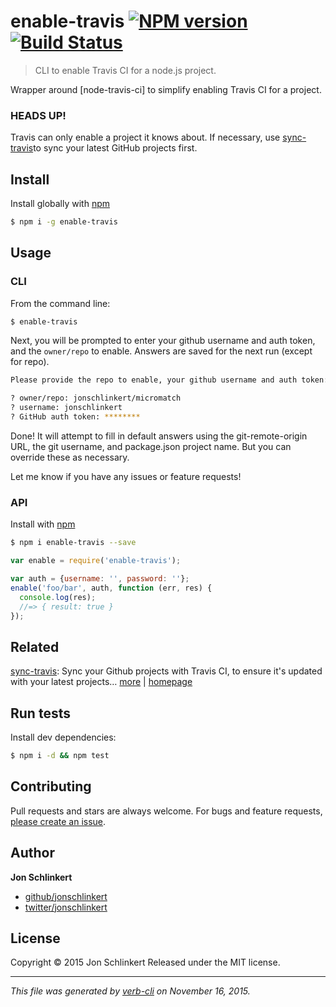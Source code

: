 # enable-travis [![NPM version](https://badge.fury.io/js/enable-travis.svg)](http://badge.fury.io/js/enable-travis)  [![Build Status](https://travis-ci.org/jonschlinkert/enable-travis.svg)](https://travis-ci.org/jonschlinkert/enable-travis)

> CLI to enable Travis CI for a node.js project.

Wrapper around [node-travis-ci] to simplify enabling Travis CI for a project.

### HEADS UP!

Travis can only enable a project it knows about. If necessary, use [sync-travis](https://github.com/jonschlinkert/sync-travis)to sync your latest GitHub projects first.

## Install

Install globally with [npm](https://www.npmjs.com/)

```sh
$ npm i -g enable-travis
```

## Usage

### CLI

From the command line:

```bash
$ enable-travis
```

Next, you will be prompted to enter your github username and auth token, and the `owner/repo` to enable. Answers are saved for the next run (except for repo).

```bash
Please provide the repo to enable, your github username and auth token:

? owner/repo: jonschlinkert/micromatch
? username: jonschlinkert
? GitHub auth token: ********
```

Done! It will attempt to fill in default answers using the git-remote-origin URL, the git username, and package.json project name. But you can override these as necessary.

Let me know if you have any issues or feature requests!

### API

Install with [npm](https://www.npmjs.com/)

```sh
$ npm i enable-travis --save
```

```js
var enable = require('enable-travis');

var auth = {username: '', password: ''};
enable('foo/bar', auth, function (err, res) {
  console.log(res);
  //=> { result: true }
});
```

## Related

[sync-travis](https://www.npmjs.com/package/sync-travis): Sync your Github projects with Travis CI, to ensure it's updated with your latest projects… [more](https://www.npmjs.com/package/sync-travis) | [homepage](https://github.com/jonschlinkert/sync-travis)

## Run tests

Install dev dependencies:

```sh
$ npm i -d && npm test
```

## Contributing

Pull requests and stars are always welcome. For bugs and feature requests, [please create an issue](https://github.com/jonschlinkert/enable-travis/issues/new).

## Author

**Jon Schlinkert**

+ [github/jonschlinkert](https://github.com/jonschlinkert)
+ [twitter/jonschlinkert](http://twitter.com/jonschlinkert)

## License

Copyright © 2015 Jon Schlinkert
Released under the MIT license.

***

_This file was generated by [verb-cli](https://github.com/assemble/verb-cli) on November 16, 2015._